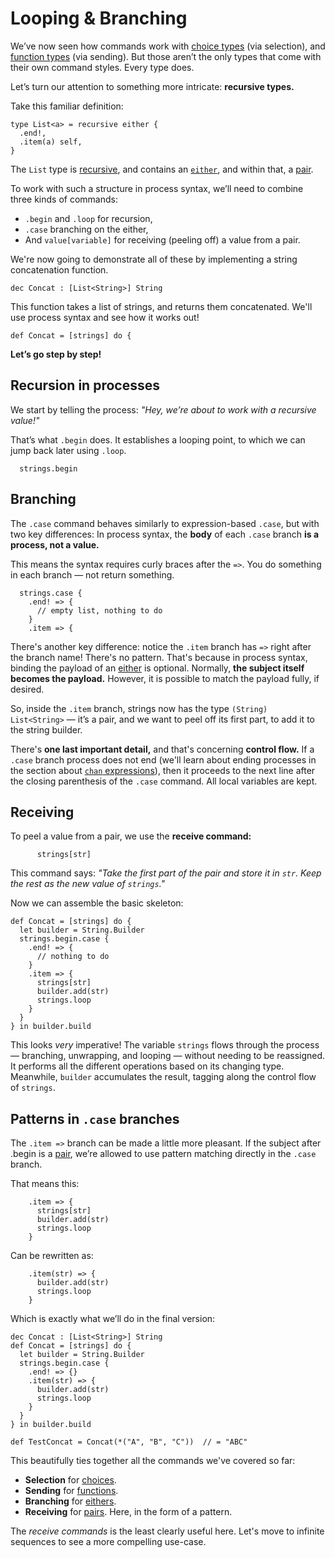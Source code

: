 # Looping & Branching

We’ve now seen how commands work with [choice types](../types/choice.md) (via selection),
and [function types](../types/function.md) (via sending). But those aren’t the only types that
come with their own command styles. Every type does.

Let’s turn our attention to something more intricate: **recursive types.**

Take this familiar definition:

```par
type List<a> = recursive either {
  .end!,
  .item(a) self,
}
```

The `List` type is [recursive](../types/recursive.md), and contains an
[`either`](../types/either.md), and within that, a [pair](../types/pair.md).

To work with such a structure in process syntax, we’ll need to combine three kinds of commands:

- `.begin` and `.loop` for recursion,
- `.case` branching on the either,
- And `value[variable]` for receiving (peeling off) a value from a pair.

We're now going to demonstrate all of these by implementing a string concatenation function.

```par
dec Concat : [List<String>] String
```

This function takes a list of strings, and returns them concatenated. We'll use process syntax and
see how it works out!

```par
def Concat = [strings] do {
```

**Let’s go step by step!**

## Recursion in processes

We start by telling the process: _"Hey, we’re about to work with a recursive value!"_

That’s what `.begin` does. It establishes a looping point, to which we can jump back later
using `.loop`.

```par
  strings.begin
```

## Branching

The `.case` command behaves similarly to expression-based `.case`, but with two key differences:
In process syntax, the **body** of each `.case` branch **is a process, not a value.**

This means the syntax requires curly braces after the `=>`. You do something in each branch —
not return something.

```par
  strings.case {
    .end! => {
      // empty list, nothing to do
    }
    .item => {
```

There's another key difference: notice the `.item` branch has `=>` right after the branch name!
There's no pattern. That's because in process syntax, binding the payload of an
[either](../types/either.md) is optional. Normally, **the subject itself becomes the payload.**
However, it is possible to match the payload fully, if desired.

So, inside the `.item` branch, strings now has the type `(String) List<String>` — it’s a pair, and
we want to peel off its first part, to add it to the string builder.

There's **one last important detail,** and that's concerning **control flow.** If a `.case`
branch process does not end (we'll learn about ending processes in the section about
[`chan` expressions](../chan_expression.md)), then it proceeds to the next line after the closing
parenthesis of the `.case` command. All local variables are kept.

## Receiving

To peel a value from a pair, we use the **receive command:**

```par
      strings[str]
```

This command says:
_"Take the first part of the pair and store it in `str`. Keep the rest as the new value of `strings`."_

Now we can assemble the basic skeleton:

```par
def Concat = [strings] do {
  let builder = String.Builder
  strings.begin.case {
    .end! => {
      // nothing to do
    }
    .item => {
      strings[str]
      builder.add(str)
      strings.loop
    }
  }
} in builder.build
```

This looks _very_ imperative! The variable `strings` flows through the process —
branching, unwrapping, and looping — without needing to be reassigned. It performs all the
different operations based on its changing type. Meanwhile, `builder` accumulates the result,
tagging along the control flow of `strings`.

## Patterns in `.case` branches

The `.item =>` branch can be made a little more pleasant. If the subject after .begin is a
[pair](../types/pair.md), we’re allowed to use pattern matching directly in the `.case` branch.

That means this:

```par
    .item => {
      strings[str]
      builder.add(str)
      strings.loop
    }
```

Can be rewritten as:

```par
    .item(str) => {
      builder.add(str)
      strings.loop
    }
```

Which is exactly what we’ll do in the final version:

```par
dec Concat : [List<String>] String
def Concat = [strings] do {
  let builder = String.Builder
  strings.begin.case {
    .end! => {}
    .item(str) => {
      builder.add(str)
      strings.loop
    }
  }
} in builder.build

def TestConcat = Concat(*("A", "B", "C"))  // = "ABC"
```

This beautifully ties together all the commands we've covered so far:
- **Selection** for [choices](../types/choice.md).
- **Sending** for [functions](../types/function.md).
- **Branching** for [eithers](../types/either.md).
- **Receiving** for [pairs](../types/pair.md). Here, in the form of a pattern.

The _receive commands_ is the least clearly useful here. Let's move to infinite sequences to see a
more compelling use-case.
